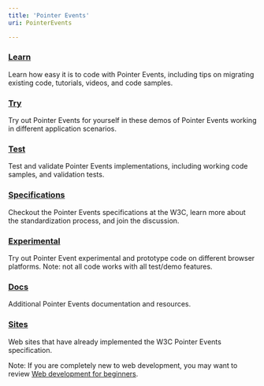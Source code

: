 ```yaml
---
title: 'Pointer Events'
uri: PointerEvents

---
```

### [Learn](/PointerEvents/learn)

Learn how easy it is to code with Pointer Events, including tips on migrating existing code, tutorials, videos, and code samples.

### [Try](/PointerEvents/try)

Try out Pointer Events for yourself in these demos of Pointer Events working in different application scenarios.

### [Test](/PointerEvents/test)

Test and validate Pointer Events implementations, including working code samples, and validation tests.

### [Specifications](/PointerEvents/specifications)

Checkout the Pointer Events specifications at the W3C, learn more about the standardization process, and join the discussion.

### [Experimental](/PointerEvents/experimental)

Try out Pointer Event experimental and prototype code on different browser platforms. Note: not all code works with all test/demo features.

### [Docs](/PointerEvents/documentation)

Additional Pointer Events documentation and resources.

### [Sites](/PointerEvents/pointer_events_sites)

Web sites that have already implemented the W3C Pointer Events specification.

 Note: If you are completely new to web development, you may want to review [Web development for beginners](/beginners).
